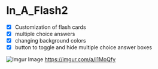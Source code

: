 # In_A_Flash2

-[x] Customization of flash cards
-[x] multiple choice answers
-[x] changing background colors
-[x] button to toggle and hide multiple choice answer boxes

![Imgur Image](https://imgur.com/a/I1MoQfy.gif)
https://imgur.com/a/I1MoQfy
